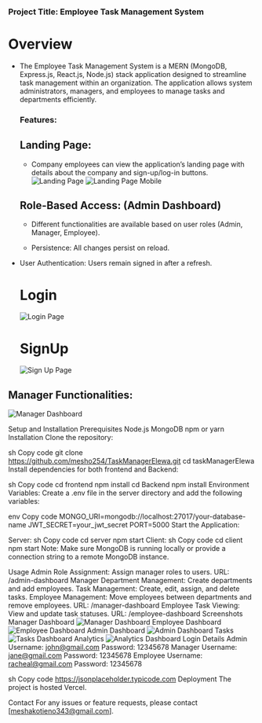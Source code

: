  ### Project Title: Employee Task Management System
 # Overview
- The Employee Task Management System is a MERN (MongoDB, Express.js, React.js, Node.js) stack application designed to streamline task management within an organization. The application allows system administrators, managers, and employees to manage tasks and departments efficiently.

    ### Features:
  ## Landing Page: 
  - Company employees can view the application’s landing page with details about the company and sign-up/log-in buttons.
   ![Landing Page](./screenshots/LandingPage.PNG)
   ![Landing Page Mobile](./screenshots/LandingMobile.PNG)
  ## Role-Based Access: (Admin Dashboard)
  - Different functionalities are available based on user roles (Admin, Manager, Employee).
   
   - Persistence: All changes persist on reload.
 - User Authentication: Users remain signed in after a refresh.
    # Login
    ![Login Page](./screenshots/LoginPage.PNG)
    # SignUp
     ![Sign Up Page](./screenshots/SignUp.PNG)

 ## Manager Functionalities:
 ![Manager Dashboard](./screenshots/ManagerDashboard.PNG)


Setup and Installation
Prerequisites
Node.js
MongoDB
npm or yarn
Installation
Clone the repository:

sh
Copy code
git clone https://github.com/mesho254/TaskManagerElewa.git
cd taskManagerElewa
Install dependencies for both frontend and Backend:

sh
Copy code
cd frontend
npm install
cd Backend
npm install
Environment Variables:
Create a .env file in the server directory and add the following variables:

env
Copy code
MONGO_URI=mongodb://localhost:27017/your-database-name
JWT_SECRET=your_jwt_secret
PORT=5000
Start the Application:

Server:
sh
Copy code
cd server
npm start
Client:
sh
Copy code
cd client
npm start
Note:
Make sure MongoDB is running locally or provide a connection string to a remote MongoDB instance.

Usage
Admin
Role Assignment: Assign manager roles to users.
URL: /admin-dashboard
Manager
Department Management: Create departments and add employees.
Task Management: Create, edit, assign, and delete tasks.
Employee Management: Move employees between departments and remove employees.
URL: /manager-dashboard
Employee
Task Viewing: View and update task statuses.
URL: /employee-dashboard
Screenshots
Manager Dashboard
![Manager Dashboard](./screenshots/ManagerDashboard.PNG)
Employee Dashboard
![Employee Dashboard](./screenshots/EmployeeDashboard.PNG)
Admin Dashboard
![Admin Dashboard](./screenshots/AdminDashboard.PNG)
Tasks
![Tasks Dashboard](./screenshots/Tasks.PNG)
Analytics
![Analytics Dashboard](./screenshots/TaskAnalysis.PNG)
Login Details
Admin
Username: john@gmail.com
Password: 12345678
Manager
Username: jane@gmail.com
Password: 12345678
Employee
Username: racheal@gmail.com
Password: 12345678

sh
Copy code
https://jsonplaceholder.typicode.com
Deployment
The project is hosted Vercel.

Contact
For any issues or feature requests, please contact [meshakotieno343@gmail.com].